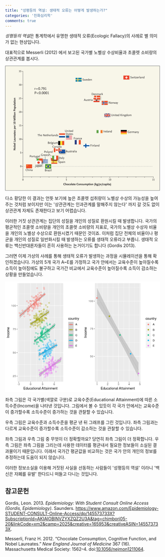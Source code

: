 ```yaml
---
title: "성평등의 역설: 생태적 오류는 어떻게 발생하는가?"
categories: '진화심리학'
comments: true
---
```


*성평등의 역설*은 통계학에서 유명한 생태적 오류(Ecologic Fallacy)의
사례로 별 의미가 없는 현상입니다.

대표적으로 Messerli (2012) 에서 보고된 국가별 노벨상 수상비율과 초콜렛
소비량의 상관관계를 봅시다.

<img src="assets/img/ecofall/messerli2012.png" width="1536" style="display: block; margin: auto;" />

다소 황당한 이 결과는 언뜻 보기에 높은 초콜렛 섭취량이 노벨상 수상의
가능성을 높여주는 것처럼 보이지만 이는 '상관관계는 인과관계를 말해주지
않는다' 까지 갈 것도 없이 상관관계 자체도 존재한다고 보기 어렵습니다.

이러한 거짓 상관관계는 집단의 성질을 개인의 성질로 환원시킬 때
발생합니다. 국가의 평균적인 초콜렛 소비량을 개인의 초콜렛 소비량의
지표로, 국가의 노벨상 수상자 비율을 개인의 노벨상 수상으로 환원시켰기
때문인 것이죠. 이처럼 집단 전체의 비율이나 평균을 개인의 성질로
일반화시킬 때 발생하는 오류를 생태적 오류라고 부릅니. 생태적 오류는
백신반대론자들이 흔히 사용하는 논거이기도 합니다 (Gordis 2013).

그러면 이제 가상의 사례를 통해 생태적 오류가 발생하는 과정을
시뮬레이션을 통해 확인하겠습니다. 가상의 5개 국가 A~E를 가정하고 국가
안에서는 교육수준이 높아질수록 소득이 높아짐에도 불구하고 국가간
비교에서 교육수준이 높아질수록 소득이 감소하는 상황을 만들었습니다.

<img src="assets/img/ecofall/unnamed-chunk-3-1.png" style="display: block; margin: auto;" />

좌측 그림은 각 국가별(색깔로 구분)로 교육수준(Educational Attainment)에
따른 소득수준(Income)을 나타낸 것입니다. 그림에서 볼 수 있듯이 각 국가
안에서는 교육수준이 증가할수록 소득수준이 증가하는 것을 관찰할 수
있습니다.

우측 그림은 교육수준과 소득수준을 평균 낸 뒤 그래프를 그린 것입니다.
좌측 그림과는 다르게 교육수준이 증가할수록 소득수준이 감소하는 것을
관찰할 수 있습니다.

좌측 그림과 우측 그림 중 무엇이 더 정확할까요? 당연히 좌측 그림이 더
정확합니다. 우측 그림은 좌측 그림을 그리는데 사용한 데이터를 평균내서
필요한 정보들이 소실된 결과물이기 때문입니다. 이래서 국가간 평균값을
비교하는 것은 국가 안의 개인의 정보를 추정하는데 도움이 되지 않습니다.

이러한 정보소실을 이용해 거짓된 사실을 선동하는 사람들이 '성평등의 역설'
이라니 '백신은 자폐를 유발' 한다드니 떠들고 다니는 것입니다.

참고문헌
--------

Gordis, Leon. 2013. *Epidemiology: With Student Consult Online Access
(Gordis, Epidemiology)*. Saunders.
<https://www.amazon.com/Epidemiology-STUDENT-CONSULT-Online-Access/dp/145573733X?SubscriptionId=AKIAIOBINVZYXZQZ2U3A&tag=chimbori05-20&linkCode=xm2&camp=2025&creative=165953&creativeASIN=145573733X>.

Messerli, Franz H. 2012. “Chocolate Consumption, Cognitive Function, and
Nobel Laureates.” *New England Journal of Medicine* 367 (16).
Massachusetts Medical Society: 1562–4.
doi:[10.1056/nejmon1211064](https://doi.org/10.1056/nejmon1211064).
